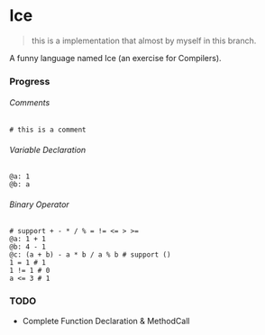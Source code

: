 # Ice
> this is a implementation that almost by myself in this branch.

A funny language named Ice (an exercise for Compilers).

### Progress

###### Comments
```ice
# this is a comment
```

###### Variable Declaration
```ice
@a: 1
@b: a
```

###### Binary Operator
```ice
# support + - * / % = != <= > >=
@a: 1 + 1
@b: 4 - 1
@c: (a + b) - a * b / a % b # support ()
1 = 1 # 1
1 != 1 # 0
a <= 3 # 1
```

### TODO
* Complete Function Declaration & MethodCall
